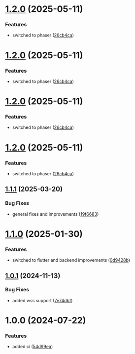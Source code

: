 # [1.2.0](https://github.com/RA341/multipacman/compare/v1.1.1...v1.2.0) (2025-05-11)


### Features

* switched to phaser ([26cb4ca](https://github.com/RA341/multipacman/commit/26cb4ca5c8db0b46fc6e7844e7277f05b520db05))

# [1.2.0](https://github.com/RA341/multipacman/compare/v1.1.1...v1.2.0) (2025-05-11)


### Features

* switched to phaser ([26cb4ca](https://github.com/RA341/multipacman/commit/26cb4ca5c8db0b46fc6e7844e7277f05b520db05))

# [1.2.0](https://github.com/RA341/multipacman/compare/v1.1.1...v1.2.0) (2025-05-11)


### Features

* switched to phaser ([26cb4ca](https://github.com/RA341/multipacman/commit/26cb4ca5c8db0b46fc6e7844e7277f05b520db05))

# [1.2.0](https://github.com/RA341/multipacman/compare/v1.1.1...v1.2.0) (2025-05-11)


### Features

* switched to phaser ([26cb4ca](https://github.com/RA341/multipacman/commit/26cb4ca5c8db0b46fc6e7844e7277f05b520db05))

## [1.1.1](https://github.com/RA341/multipacman/compare/v1.1.0...v1.1.1) (2025-03-20)


### Bug Fixes

* general fixes and improvements ([19f6683](https://github.com/RA341/multipacman/commit/19f6683038202c77edb3cb7716bf58e2e6428b8d))

# [1.1.0](https://github.com/RA341/multipacman/compare/v1.0.1...v1.1.0) (2025-01-30)


### Features

* switched to flutter and backend improvements ([0d9428b](https://github.com/RA341/multipacman/commit/0d9428bb24022d859889ca6631f79da2d915a5fb))

## [1.0.1](https://github.com/RA341/multipacman/compare/v1.0.0...v1.0.1) (2024-11-13)


### Bug Fixes

* added wss support ([7e74dbf](https://github.com/RA341/multipacman/commit/7e74dbfca1406dca3842cb3967db6c30b79e74a5))

# 1.0.0 (2024-07-22)


### Features

* added ci ([54d99ea](https://github.com/RA341/multipacman/commit/54d99ea07d310edc9f7f74a93fb488ddfd1e3568))
